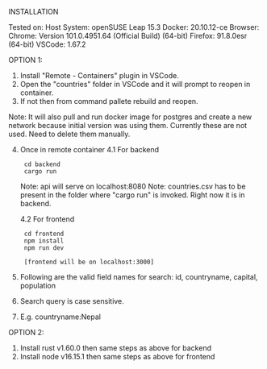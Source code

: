 INSTALLATION

Tested on:
    Host System: openSUSE Leap 15.3
    Docker: 20.10.12-ce
    Browser:
        Chrome: Version 101.0.4951.64 (Official Build) (64-bit)
        Firefox: 91.8.0esr (64-bit)
    VSCode: 1.67.2

OPTION 1:

1. Install "Remote - Containers" plugin in VSCode.
2. Open the "countries" folder in VSCode and it will prompt to reopen in container.
3. If not then from command pallete rebuild and reopen.

Note: It will also pull and run docker image for postgres and create a new network because initial version was using them.
      Currently these are not used. Need to delete them manually.

4. Once in remote container
    4.1 For backend

        cd backend
        cargo run  

    Note: api will serve on localhost:8080
    Note: countries.csv has to be present in the folder where "cargo run" is invoked. Right now it is in backend.

    4.2 For frontend

        cd frontend
        npm install
        npm run dev

        [frontend will be on localhost:3000]

5. Following are the valid field names for search:
    id, countryname, capital, population

6. Search query is case sensitive.
    
6. E.g. countryname:Nepal


OPTION 2:
1. Install rust v1.60.0 then same steps as above for backend
2. Install node v16.15.1 then same steps as above for frontend
